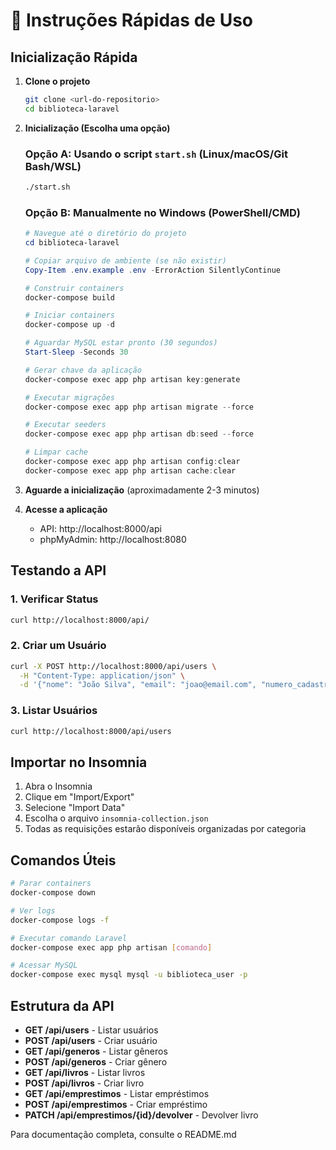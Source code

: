 # 🚀 Instruções Rápidas de Uso

## Inicialização Rápida

1. **Clone o projeto**
   ```bash
   git clone <url-do-repositorio>
   cd biblioteca-laravel
   ```

2. **Inicialização (Escolha uma opção)**

   ### Opção A: Usando o script `start.sh` (Linux/macOS/Git Bash/WSL)
   ```bash
   ./start.sh
   ```

   ### Opção B: Manualmente no Windows (PowerShell/CMD)
   ```powershell
   # Navegue até o diretório do projeto
   cd biblioteca-laravel

   # Copiar arquivo de ambiente (se não existir)
   Copy-Item .env.example .env -ErrorAction SilentlyContinue

   # Construir containers
   docker-compose build

   # Iniciar containers
   docker-compose up -d

   # Aguardar MySQL estar pronto (30 segundos)
   Start-Sleep -Seconds 30

   # Gerar chave da aplicação
   docker-compose exec app php artisan key:generate

   # Executar migrações
   docker-compose exec app php artisan migrate --force

   # Executar seeders
   docker-compose exec app php artisan db:seed --force

   # Limpar cache
   docker-compose exec app php artisan config:clear
   docker-compose exec app php artisan cache:clear
   ```

3. **Aguarde a inicialização** (aproximadamente 2-3 minutos)

4. **Acesse a aplicação**
   - API: http://localhost:8000/api
   - phpMyAdmin: http://localhost:8080

## Testando a API

### 1. Verificar Status
```bash
curl http://localhost:8000/api/
```

### 2. Criar um Usuário
```bash
curl -X POST http://localhost:8000/api/users \
  -H "Content-Type: application/json" \
  -d '{"nome": "João Silva", "email": "joao@email.com", "numero_cadastro": "USR001"}'
```

### 3. Listar Usuários
```bash
curl http://localhost:8000/api/users
```

## Importar no Insomnia

1. Abra o Insomnia
2. Clique em "Import/Export"
3. Selecione "Import Data"
4. Escolha o arquivo `insomnia-collection.json`
5. Todas as requisições estarão disponíveis organizadas por categoria

## Comandos Úteis

```bash
# Parar containers
docker-compose down

# Ver logs
docker-compose logs -f

# Executar comando Laravel
docker-compose exec app php artisan [comando]

# Acessar MySQL
docker-compose exec mysql mysql -u biblioteca_user -p
```

## Estrutura da API

- **GET /api/users** - Listar usuários
- **POST /api/users** - Criar usuário
- **GET /api/generos** - Listar gêneros
- **POST /api/generos** - Criar gênero
- **GET /api/livros** - Listar livros
- **POST /api/livros** - Criar livro
- **GET /api/emprestimos** - Listar empréstimos
- **POST /api/emprestimos** - Criar empréstimo
- **PATCH /api/emprestimos/{id}/devolver** - Devolver livro

Para documentação completa, consulte o README.md

